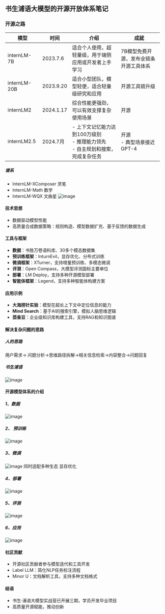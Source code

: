 ## 书生浦语大模型的开源开放体系笔记
### 开源之路

| 模型           | 时间        | 介绍                                                    | 成就                   |
| ------------ | --------- | ----------------------------------------------------- | -------------------- |
| internLM-7B  | 2023.7.6  | 适合个人使用，超轻量级，用于端侧应用或开发者上手学习                            | 7B模型免费开源，发布全链条开源工具体系 |
| internLM-20B | 2023.9.20 | 适合小型团队，模型轻便，适合轻量级研究和应用                                | 开源工具链升级              |
| internLM2    | 2024.1.17 | 综合性能更强劲，可以有效支撑复杂使用场景                                  | 开源                   |
| internLM2.5  | 2024.7月   | - 上下文记忆能力达到100万级别<br>- 推理能力领先<br>- 自主规划和搜索，完成复杂任务<br> | 开源<br>- 典型场景接近GPT-4  |
##### 谱系
- InternLM-XComposer  灵笔
- InternLM-Math  数学
- InternLM-WQX  文曲星
![image](https://github.com/nlospc/InterLM_study_camp/blob/main/IMG/Pasted%20image%2020240829104431.png)

#### 技术思想

- 数据驱动模型性能
- 高质量合成数据策略：规则构造、模型数据扩充、基于反馈的数据生成

#### 工具与框架

- **数据**：书胜万卷语料库、30多个模态数据集
- **预训练框架**：InturnEvil，显存优化、分布式训练
- **微调框架**：XTurner，支持增量预训练、多模态微调
- **评测**：Open Compass，大模型评测国标主要单位
- **部署**：LM Deploy，支持多种开源模型部署
- **智能体框架**：Legend，支持多种智能体构建方案

#### 应用示例

- **大海捞针实验**：模型在超长上下文中定位信息的能力
- **Mind Search**：基于AI的搜索引擎，模拟人脑思维逻辑
- **茴香豆**：企业级知识库构建工具，支持RAG和知识图谱

#### 解决复杂问题的思路
##### 人的思路
用户需求-> 问题分析->思维路径拆解->相关信息检索->内容整合->问题回复

##### 书生浦语

![image](https://github.com/nlospc/InterLM_study_camp/blob/main/IMG/Pasted%20image%2020240829103810.png)

#### 开源模型体系的介绍
##### 1、数据
![image](https://github.com/nlospc/InterLM_study_camp/blob/main/IMG/Pasted%20image%2020240829104723.png)
##### 2、 预训练
![image](https://github.com/nlospc/InterLM_study_camp/blob/main/IMG/Pasted%20image%2020240829104750.png)
##### 3、微调
![image](https://github.com/nlospc/InterLM_study_camp/blob/main/IMG/Pasted%20image%2020240829104825.png)
同时适配多种生态
显存优化
##### 4、部署
![image](https://github.com/nlospc/InterLM_study_camp/blob/main/IMG/Pasted%20image%2020240829105010.png)
#####  5、评测
![image](https://github.com/nlospc/InterLM_study_camp/blob/main/IMG/Pasted%20image%2020240829104938.png)
#####  6、应用
![image](https://github.com/nlospc/InterLM_study_camp/blob/main/IMG/Pasted%20image%2020240829105032.png)



#### 社区贡献

- 开源社区贡献者参与模型迭代和工具开发
- Label LLM：简化NLP任务标注流程
- Minor U：文档解析工具，支持多种文档格式

#### 结语

- 书生·浦语大模型实战营已开展三期，学员开发毕业项目
- 高质量开源赋能，推动创新
